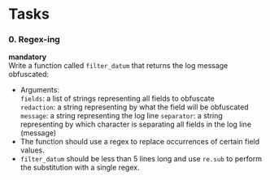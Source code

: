# Tasks

### 0. Regex-ing            
**mandatory**           
Write a function called `filter_datum` that returns the log message obfuscated:         

- Arguments:        
    `fields`: a list of strings representing all fields to obfuscate        
    `redaction`: a string representing by what the field will be obfuscated     
    `message`: a string representing the log line
    `separator`: a string representing by which character is separating all fields in the log line (message)        
- The function should use a regex to replace occurrences of certain field values.       
- `filter_datum` should be less than 5 lines long and use `re.sub` to perform the substitution with a single regex.
